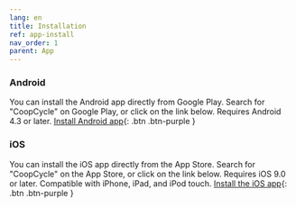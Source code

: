 ```yaml
---
lang: en
title: Installation
ref: app-install
nav_order: 1
parent: App
---
```


### Android

You can install the Android app directly from Google Play. Search for "CoopCycle" on Google Play, or click on the link below.
Requires Android 4.3 or later.
[Install Android app](https://play.google.com/store/apps/details?id=fr.coopcycle){: .btn .btn-purple }

### iOS

You can install the iOS app directly from the App Store. Search for "CoopCycle" on the App Store, or click on the link below.
Requires iOS 9.0 or later. Compatible with iPhone, iPad, and iPod touch.
[Install the iOS app](https://apps.apple.com/us/app/coopcycle/id1324884530){: .btn .btn-purple }
